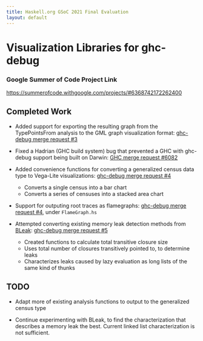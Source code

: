 ```yaml
---
title: Haskell.org GSoC 2021 Final Evaluation
layout: default
---
```


# Visualization Libraries for ghc-debug

### Google Summer of Code Project Link
https://summerofcode.withgoogle.com/projects/#6368742172262400

## Completed Work
- Added support for exporting the resulting graph from the
TypePointsFrom analysis to the GML graph visualization format: [ghc-debug merge request #3](https://gitlab.haskell.org/ghc/ghc-debug/-/merge_requests/3)

- Fixed a Hadrian (GHC build system) bug that prevented a GHC with
ghc-debug support being built on Darwin: [GHC merge request #6082](https://gitlab.haskell.org/ghc/ghc/-/merge_requests/6082)

- Added convenience functions for converting a generalized
census data type to Vega-Lite visualizations:
[ghc-debug merge request #4](https://gitlab.haskell.org/ghc/ghc-debug/-/merge_requests/4)

    - Converts a single census into a bar chart
    - Converts a series of censuses into a stacked area chart

- Support for outputing root traces as flamegraphs: [ghc-debug merge request #4](https://gitlab.haskell.org/ghc/ghc-debug/-/merge_requests/4), under `FlameGraph.hs`

- Attempted converting existing memory leak
detection methods from
[BLeak](https://cacm.acm.org/magazines/2020/11/248223-bleak/fulltext): [ghc-debug merge request #5](https://gitlab.haskell.org/ghc/ghc-debug/-/merge_requests/5)

    - Created functions to calculate total transitive closure size
    - Uses total number of closures transitively pointed to, to determine leaks
    - Characterizes leaks caused by lazy evaluation as long lists of the
    same kind of thunks


## TODO
- Adapt more of existing analysis functions to output to the generalized census type

- Continue experimenting with BLeak, to find the characterization that describes a memory
leak the best. Current linked list characterization is not sufficient.